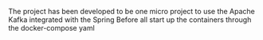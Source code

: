 The project has been developed to be one micro project to use the Apache Kafka integrated with the Spring 
Before all start up the containers through the docker-compose yaml